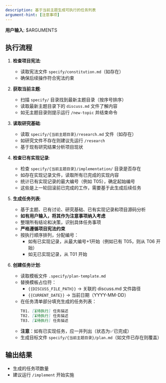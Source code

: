 ```yaml
---
description: 基于当前主题生成可执行的任务列表
argument-hint: [注意事项]
---
```


**用户输入**: $ARGUMENTS

## 执行流程

1. **检查项目宪法**:
   - 读取宪法文件 `specify/constitution.md`（如存在）
   - 确保后续操作符合宪法约束

2. **获取当前主题**:
   - 扫描 `specify/` 目录找到最新主题目录（按序号排序）
   - 读取最新主题目录下的 `discuss.md` 文件了解内容
   - 如无主题目录则提示运行 `/new-topic` 并结束命令

3. **读取研究基础**:
   - 读取 `specify/{当前主题目录}/research.md` 文件（如存在）
   - 如研究文件不存在则建议先运行 `/research`
   - 基于现有研究结果分析项目现状

4. **检查已有实现记录**:
   - 检查 `specify/{当前主题目录}/implementation/` 目录是否存在
   - 如存在实现记录文件，读取所有已完成的实现内容
   - 统计已有实现记录的最大编号（例如 T05），确定起始编号
   - 这些是上一轮回滚前已完成的工作，需要基于此生成后续任务

5. **生成任务列表**:
   - 基于主题、已有讨论、研究基础、已有实现记录和项目源码分析
   - **如有用户输入，将其作为注意事项纳入考虑**
   - 整理所有结论和决策，识别具体任务事项
   - **严格遵循项目宪法约束**
   - 按执行顺序排列，分配编号：
     * 如有已实现记录，从最大编号+1开始（例如已有 T05，则从 T06 开始）
     * 如无已实现记录，从 T01 开始

6. **创建任务计划**:
   - 读取模板文件 `.specify/plan-template.md`
   - 替换模板占位符：
     * `{{DISCUSS_FILE_PATH}}` → 关联的 discuss.md 文件路径
     * `{{CURRENT_DATE}}` → 当前日期（YYYY-MM-DD）
   - 在任务清单部分填充生成的任务列表：
     ```markdown
     T01. [⏳待执行] 任务描述
     T02. [⏳待执行] 任务描述
     T03. [⏳待执行] 任务描述
     ```
   - **注意**：如有已实现任务，应一并列出（状态为✅已完成）
   - 生成目标文件 `specify/{当前主题目录}/plan.md`（如文件已存在则覆盖）


## 输出结果
- 生成的任务项数量
- 建议运行 `/implement` 开始实施
````